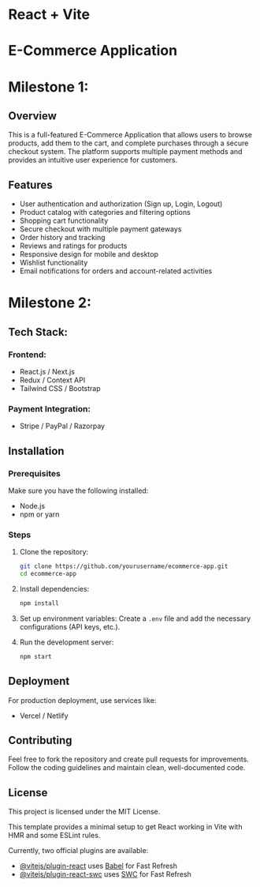 # React + Vite

# E-Commerce Application

# Milestone 1:
## Overview
This is a full-featured E-Commerce Application that allows users to browse products, add them to the cart, and complete purchases through a secure checkout system. The platform supports multiple payment methods and provides an intuitive user experience for customers.

## Features
- User authentication and authorization (Sign up, Login, Logout)
- Product catalog with categories and filtering options
- Shopping cart functionality
- Secure checkout with multiple payment gateways
- Order history and tracking
- Reviews and ratings for products
- Responsive design for mobile and desktop
- Wishlist functionality
- Email notifications for orders and account-related activities

# Milestone 2:
## Tech Stack:
### Frontend:
- React.js / Next.js
- Redux / Context API
- Tailwind CSS / Bootstrap

### Payment Integration:
- Stripe / PayPal / Razorpay

## Installation

### Prerequisites
Make sure you have the following installed:
- Node.js
- npm or yarn

### Steps
1. Clone the repository:
   ```sh
   git clone https://github.com/yourusername/ecommerce-app.git
   cd ecommerce-app
   ```

2. Install dependencies:
   ```sh
   npm install
   ```

3. Set up environment variables:
   Create a `.env` file and add the necessary configurations (API keys, etc.).

4. Run the development server:
   ```sh
   npm start
   ```


## Deployment
For production deployment, use services like:
- Vercel / Netlify

## Contributing
Feel free to fork the repository and create pull requests for improvements. Follow the coding guidelines and maintain clean, well-documented code.

## License
This project is licensed under the MIT License.




This template provides a minimal setup to get React working in Vite with HMR and some ESLint rules.

Currently, two official plugins are available:

- [@vitejs/plugin-react](https://github.com/vitejs/vite-plugin-react/blob/main/packages/plugin-react/README.md) uses [Babel](https://babeljs.io/) for Fast Refresh
- [@vitejs/plugin-react-swc](https://github.com/vitejs/vite-plugin-react-swc) uses [SWC](https://swc.rs/) for Fast Refresh
